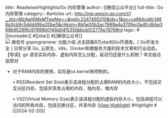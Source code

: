 title:: Readwise/Highlights/Go 内存管理
author:: [[微信公众平台]]
full-title:: Go 内存管理
category:: #articles
url:: http://mp.weixin.qq.com/s?__biz=MzAwNjMxMTgwNw==&mid=2247490210&idx=1&sn=ca984ce8c1466a3cb9c5ddd48be20be5&chksm=9b0e00b2ac7989a4a370fec0a4fcdbbe369b9529f6c97999b0148d04f5350bbcb512775e7878#rd
tags:: #[[inoreader]] #[[star]] #[[微信公众号]]  
![](http://mmbiz.qpic.cn/mmbiz_jpg/IgylNib7ZE2LmNZGkqGCEAVwCmiaRMUYtCJHbT3GeLrzOWB3eKoXktZX32suUH1SQoWgqLrPJy8XMSeiadUrokZWA/0?wx_fmt=jpeg)
微信号 goprogrammer 功能介绍 点击获取6万star的Go开源库。[ Go开发大全 ] 日常分享 Go, 云原生、k8s、Docker和微服务方面的技术文章和行业动态。 【导读】go 语言实际内存、虚拟内存怎么分配，延迟归还是什么机制？本文结合监控对

- 对于RAM内存的使用，实际是os kernel来控制的。
  
  •   RSS(Resident Set Size)表示该进程分配的占用RAM的内存大小，不包括交互分区内存，包括共享库占用的内存，栈内存，堆内存
    
  •   VSZ(Virtual Memory Size)表示该进程分配的虚拟内存大小，包括进程可以访问的所有内存，包括交换分区，共享内存 ([View Highlight](https://read.readwise.io/read/01hq2awvypp6a1me0jgwrn7edj)) #Highlight #[[2024-02-20]]